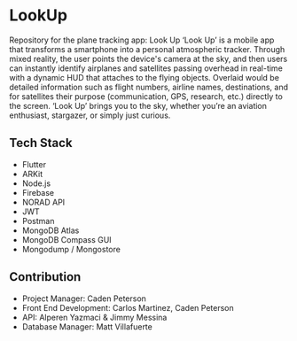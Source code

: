 # LookUp

Repository for the plane tracking app: Look Up
‘Look Up’ is a mobile app that transforms a smartphone into a personal atmospheric
tracker. Through mixed reality, the user points the device's camera at the sky, and then users can
instantly identify airplanes and satellites passing overhead in real-time with a dynamic HUD that
attaches to the flying objects. Overlaid would be detailed information such as flight numbers,
airline names, destinations, and for satellites their purpose (communication, GPS, research, etc.)
directly to the screen. ‘Look Up’ brings you to the sky, whether you’re an aviation enthusiast,
stargazer, or simply just curious.

## Tech Stack

- Flutter
- ARKit
- Node.js
- Firebase
- NORAD API
- JWT
- Postman
- MongoDB Atlas
- MongoDB Compass GUI
- Mongodump / Mongostore

## Contribution

- Project Manager: Caden Peterson
- Front End Development: Carlos Martinez, Caden Peterson
- API: Alperen Yazmaci & Jimmy Messina
- Database Manager: Matt Villafuerte
